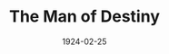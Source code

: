 ---
title: The Man of Destiny
date: 1924-02-25
closing_date:
layout: productions
featured_image:
image_caption:
image_credit:
playbill:
Theatre: Theatre Jacksonville
cast:
- The Lieutenant: Dick Grether
- Napoleon: George W. Hardee
- The Lady: Grace Hilditch Holt
- Giuseppe: James Royall
crew:
- Director: Harrison Gibbs Prentice
- Stage Setting: Mrs. Leo Benedict
- Scene Painting: Harrison Gibbs Prentice
understudies:
orchestra:
external_links:
---